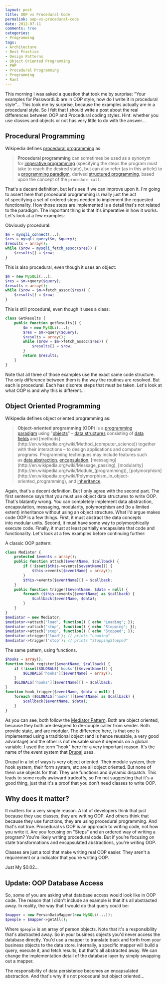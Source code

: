 ```yaml
---
layout: post
title: OOP vs Procedural Code
permalink: oop-vs-procedural-code
date: 2012-07-11
comments: true
categories:
- Programming
tags:
- Architecture
- Best Practice
- Design Patterns
- Object Oriented Programming
- PHP
- Procedural Programming
- Programming
- Rant
---
```


This morning I was asked a question that took me by surprise: "Your examples for PasswordLib are in OOP style, how do I write it in procedural style"... This took me by surprise, because the examples actually are in a procedural style. So I felt that I should write a post about the real differences between OOP and Procedural coding styles. Hint: whether you use classes and objects or not has very little to do with the answer...<!--more-->

## Procedural Programming

Wikipedia defines [procedural programming](http://en.wikipedia.org/wiki/Procedural_programming) as:

> **Procedural programming** can sometimes be used as a synonym for [imperative programming](http://en.wikipedia.org/wiki/Imperative_programming) (specifying the steps the program must take to reach the desired state), but can also refer (as in this article) to a [programming paradigm](http://en.wikipedia.org/wiki/Programming_paradigm), derived [structured programming](http://en.wikipedia.org/wiki/Structured_programming), based upon the concept of the `procedure call`.

That's a decent definition, but let's see if we can improve upon it. I'm going to assert here that procedural programming is really just the act of specifying a set of ordered steps needed to implement the requested functionality. How those steps are implemented is a detail that's not related to the paradigm. The important thing is that it's imperative in how it works. Let's look at a few examples:

Obviously procedural:

```php
$m = mysqli_connect(...);
$res = mysqli_query($m, $query);
$results = array();
while ($row = mysqli_fetch_assoc($res)) {
    $results[] = $row;
}

```


This is also procedural, even though it uses an object:

```php
$m = new MySQLi(...);
$res = $m->query($query);
$results = array();
while ($row = $m->fetch_assoc($res)) {
    $results[] = $row;
}

```


This is still procedural, even though it uses a class:

```php
class GetResults {
    public function getResults() {
        $m = new MySQLi(...);
        $res = $m->query($query);
        $results = array();
        while ($row = $m->fetch_assoc($res)) {
            $results[] = $row;
        }
        return $results;
    }
}

```

Note that all three of those examples use the exact same code structure. The only difference between them is the way the routines are resolved. But each is procedural. Each has discrete steps that must be taken. Let's look at what OOP is and why this is different...

## Object Oriented Programming


Wikipedia defines object oriented programming as:

> **Object-oriented programming** (**OOP**) is a [programming paradigm](http://en.wikipedia.org/wiki/Programming_paradigm) using "[objects](http://en.wikipedia.org/wiki/Object_(computer_science))" – [data structures](http://en.wikipedia.org/wiki/Data_structure) consisting of [data fields](http://en.wikipedia.org/wiki/Field_(computer_science)) and [methods](http://en.wikipedia.org/wiki/Method_(computer_science)) together with their interactions – to design applications and computer programs. Programming techniques may include features such as [data abstraction](http://en.wikipedia.org/wiki/Data_abstraction), [encapsulation](http://en.wikipedia.org/wiki/Encapsulation_(object-oriented_programming)), [messaging](http://en.wikipedia.org/wiki/Message_passing), [modularity](http://en.wikipedia.org/wiki/Module_(programming)), [polymorphism](http://en.wikipedia.org/wiki/Polymorphism_in_object-oriented_programming), and [inheritance](http://en.wikipedia.org/wiki/Inheritance_(computer_science)). 


Again, that's a decent definition. But I only agree with the second part. The first sentence says that you must use object data structures to write OOP. That's blatantly wrong. You can completely implement data abstraction, encapsulation, messaging, modularity, polymorphism and (to a limited extent) inheritance without using an object structure. What I'd argue makes code OOP is a few things. First, it must abstract the data concepts into modular units. Second, it must have some way to polymorphically execute code. Finally, it must at least partially encapsulate that code and functionality. Let's look at a few examples before continuing further:


A classic OOP pattern:

```php
class Mediator {
    protected $events = array();
    public function attach($eventName, $callback) {
        if (!isset($this->events[$eventName])) {
            $this->events[$eventName] = array();
        }
        $this->events[$eventName][] = $callback;
    }
    public function trigger($eventName, $data = null) {
        foreach ($this->events[$eventName] as $callback) {
            $callback($eventName, $data);
        }
    }
}
$mediator = new Mediator;
$mediator->attach('load', function() { echo "Loading"; });
$mediator->attach('stop', function() { echo "Stopping"; });
$mediator->attach('stop', function() { echo "Stopped"; });
$mediator->trigger('load'); // prints "Loading"
$mediator->trigger('stop'); // prints "StoppingStopped"

```


The same pattern, using functions.

```php
$hooks = array();
function hook_register($eventName, $callback) {
    if (!isset($GLOBALS['hooks'][$eventName])) {
        $GLOBALS['hooks'][$eventName] = array();
    }
    $GLOBALS['hooks'][$eventName][] = $callback;
}
function hook_trigger($eventName, $data = null) {
    foreach ($GLOBALS['hooks'][$eventName] as $callback) {
        $callback($eventName, $data);
    }
}

```


As you can see, both follow the [Mediator Pattern](http://sourcemaking.com/design_patterns/mediator). Both are object oriented, because they both are designed to de-couple caller from sender. Both provide state, and are modular. The difference here, is that one is implemented using a traditional object (and is hence reusable, a very good advantage) and the other is not reusable since it depends on a global variable. I used the term "hook" here for a very important reason. It's the name of the event system that [Drupal](http://drupal.org/) uses.

Drupal in a lot of ways is very object oriented. Their module system, their hook system, their form system, etc are all object oriented. But none of them use objects for that. They use functions and dynamic dispatch. This leads to some really awkward tradeoffs, so I'm not suggesting that it's a good thing, just that it's a proof that you don't need classes to write OOP.

## Why does it matter?

It matters for a very simple reason. A lot of developers think that just because they use classes, they are writing OOP. And others think that because they use functions, they are using procedural programming. And that's not true. Procedural vs OOP is an approach to writing code, not how you write it. Are you focusing on "Steps" and an ordered way of writing a program? You're likely writing procedural code. But if you're focusing on state transformations and encapsulated abstractions, you're writing OOP.

Classes are just a tool that make writing real OOP easier. They aren't a requirement or a indicator that you're writing OOP.

Just My $0.02...

## Update: OOP Database Access



So, some of you are asking what database access would look like in OOP code. The reason that I didn't include an example is that it's all abstracted away. In reality, the way that I would do that query could be:

```php
$mapper = new PersonDataMapper(new MySQLi(...));
$people = $mapper->getAll();
```

Where `$people` is an array of person objects. Note that it's a responsibility that's abstracted away. So in your business objects you'd never access the database directly. You'd use a mapper to translate back and forth from your business objects to the data store. Internally, a specific mapper will build a query, execute it, and fetch results, but that's all abstracted away. We can change the implementation detail of the database layer by simply swapping out a mapper.


The responsibility of data persistence becomes an encapsulated abstraction. And that's why it's not procedural but object oriented...